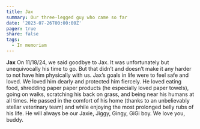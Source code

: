 ```yaml
---
title: Jax 
summary: Our three-legged guy who came so far
date: '2023-07-26T00:00:00Z'
pager: true
share: false
tags: 
  - In memoriam
---
```


**Jax**
On 11/18/24, we said goodbye to Jax. It was unfortunately but unequivocally his time to go. But that didn’t and doesn’t make it any harder to not have him physically with us. Jax’s goals in life were to feel safe and loved. We loved him dearly and protected him fiercely. He loved eating food, shredding paper paper products (he especially loved paper towels), going on walks, scratching his back on grass, and being near his humans at all times. He passed in the comfort of his home (thanks to an unbelievably stellar veterinary team) and while enjoying the most prolonged belly rubs of his life. He will always be our Jaxie, Jiggy, Gingy, GiGi boy. We love you, buddy.